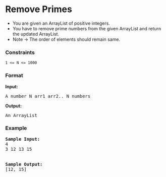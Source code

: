 <h1>Remove Primes</h1>

<div>
  <ul>
    <li>You are given an ArrayList of positive integers.</li>
    <li>You have to remove prime numbers from the given ArrayList and return the updated ArrayList.</li>
    <li>Note -> The order of elements should remain same.</li>
  </ul>
</div>

<h3>Constraints</h3>
<code>1 <= N <= 1000</code>

<h3>Format</h3>
<strong>Input:</strong>
<pre>
A number N arr1 arr2.. N numbers
</pre>

<strong>Output:</strong>
<pre>
An ArrayList
</pre>

<h3>Example</h3>
<pre>
<strong>Sample Input:</strong>
4
3 12 13 15
<br>
<strong>Sample Output:</strong>
[12, 15]
</pre>